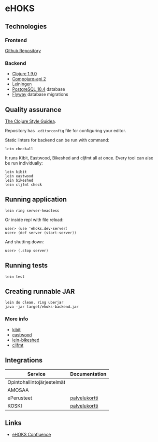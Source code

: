 # eHOKS

## Technologies

### Frontend

[Github Repository](https://github.com/Opetushallitus/ehoks-ui)

### Backend

+ [Clojure 1.9.0](https://clojure.org/)
+ [Compojure-api 2](https://github.com/metosin/compojure-api/)
+ [Leiningen](https://leiningen.org/)
+ [PostgreSQL 10.4](https://www.postgresql.org/) database
+ [Flyway](https://flywaydb.org/) database migrations

## Quality assurance

[The Clojure Style Guidea](https://github.com/bbatsov/clojure-style-guide).

Repository has `.editorconfig` file for configuring your editor.

Static linters for backend can be run with command:

``` shell
lein checkall
```

It runs Kibit, Eastwood, Bikeshed and cljfmt all at once. Every tool can also be
run individually:

``` shell
lein kibit
lein eastwood
lein bikeshed
lein cljfmt check
```

## Running application

``` shell
lein ring server-headless
```

Or inside repl with file reload:

``` repl
user> (use 'ehoks.dev-server)
user> (def server (start-server))
```

And shutting down:

``` repl
user> (.stop server)
```

## Running tests

``` shell
lein test
```

## Creating runnable JAR

```
lein do clean, ring uberjar
java -jar target/ehoks-backend.jar
```

### More info

+ [kibit](https://github.com/jonase/kibit)
+ [eastwood](https://github.com/jonase/eastwood)
+ [lein-bikeshed](https://github.com/dakrone/lein-bikeshed)
+ [cljfmt](https://github.com/weavejester/cljfmt)

## Integrations

Service | Documentation
--------|--------------
Opintohallintojärjestelmät |
AMOSAA |
ePerusteet | [palvelukortti](https://confluence.csc.fi/display/OPHPALV/ePerusteet)
KOSKI | [palvelukortti](https://confluence.csc.fi/display/OPHPALV/Koski-palvelukortti)

## Links

+ [eHOKS Confluence](https://confluence.csc.fi/display/OPHPALV/eHOKS+-+hanke)
